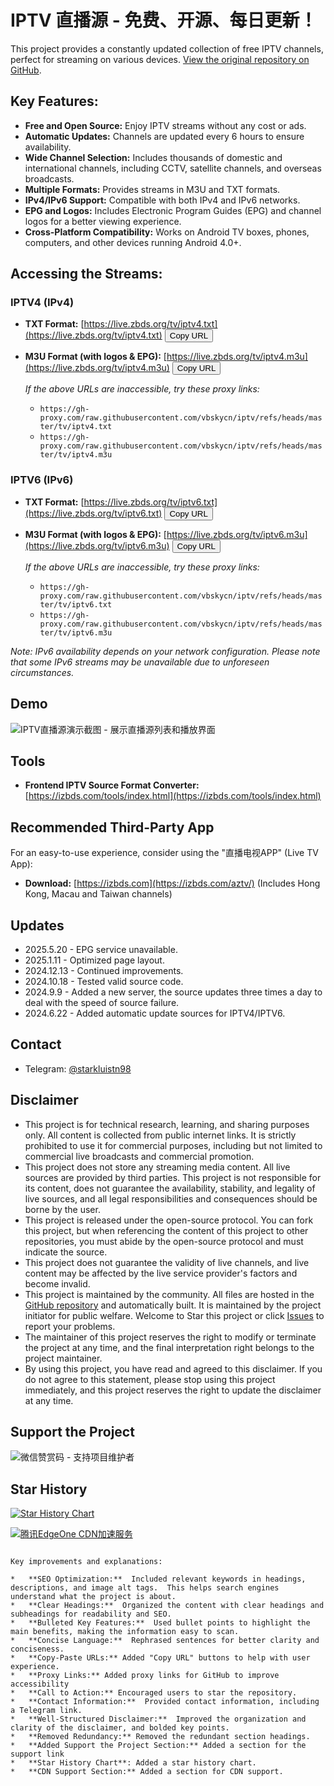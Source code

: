 # IPTV 直播源 - 免费、开源、每日更新！

This project provides a constantly updated collection of free IPTV channels, perfect for streaming on various devices.  [View the original repository on GitHub](https://github.com/vbskycn/iptv).

## Key Features:

*   **Free and Open Source:** Enjoy IPTV streams without any cost or ads.
*   **Automatic Updates:** Channels are updated every 6 hours to ensure availability.
*   **Wide Channel Selection:** Includes thousands of domestic and international channels, including CCTV, satellite channels, and overseas broadcasts.
*   **Multiple Formats:** Provides streams in M3U and TXT formats.
*   **IPv4/IPv6 Support:** Compatible with both IPv4 and IPv6 networks.
*   **EPG and Logos:** Includes Electronic Program Guides (EPG) and channel logos for a better viewing experience.
*   **Cross-Platform Compatibility:** Works on Android TV boxes, phones, computers, and other devices running Android 4.0+.

## Accessing the Streams:

### IPTV4 (IPv4)

*   **TXT Format:** [https://live.zbds.org/tv/iptv4.txt](https://live.zbds.org/tv/iptv4.txt)
    <button class="button" onclick="copyToClipboard('https://live.zbds.org/tv/iptv4.txt')">Copy URL</button>
*   **M3U Format (with logos & EPG):** [https://live.zbds.org/tv/iptv4.m3u](https://live.zbds.org/tv/iptv4.m3u)
    <button class="button" onclick="copyToClipboard('https://live.zbds.org/tv/iptv4.m3u')">Copy URL</button>

    *If the above URLs are inaccessible, try these proxy links:*

    *   `https://gh-proxy.com/raw.githubusercontent.com/vbskycn/iptv/refs/heads/master/tv/iptv4.txt`
    *   `https://gh-proxy.com/raw.githubusercontent.com/vbskycn/iptv/refs/heads/master/tv/iptv4.m3u`

### IPTV6 (IPv6)

*   **TXT Format:** [https://live.zbds.org/tv/iptv6.txt](https://live.zbds.org/tv/iptv6.txt)
    <button class="button" onclick="copyToClipboard('https://live.zbds.org/tv/iptv6.txt')">Copy URL</button>
*   **M3U Format (with logos & EPG):** [https://live.zbds.org/tv/iptv6.m3u](https://live.zbds.org/tv/iptv6.m3u)
    <button class="button" onclick="copyToClipboard('https://live.zbds.org/tv/iptv6.m3u')">Copy URL</button>

    *If the above URLs are inaccessible, try these proxy links:*

    *   `https://gh-proxy.com/raw.githubusercontent.com/vbskycn/iptv/refs/heads/master/tv/iptv6.txt`
    *   `https://gh-proxy.com/raw.githubusercontent.com/vbskycn/iptv/refs/heads/master/tv/iptv6.m3u`

*Note: IPv6 availability depends on your network configuration. Please note that some IPv6 streams may be unavailable due to unforeseen circumstances.*

## Demo

![IPTV直播源演示截图 - 展示直播源列表和播放界面](assets/demo.png "IPTV直播源演示")

## Tools

*   **Frontend IPTV Source Format Converter:**  [https://izbds.com/tools/index.html](https://izbds.com/tools/index.html)

## Recommended Third-Party App

For an easy-to-use experience, consider using the "直播电视APP" (Live TV App):

*   **Download:** [https://izbds.com](https://izbds.com/aztv/) (Includes Hong Kong, Macau and Taiwan channels)

## Updates

*   2025.5.20 - EPG service unavailable.
*   2025.1.11 - Optimized page layout.
*   2024.12.13 - Continued improvements.
*   2024.10.18 - Tested valid source code.
*   2024.9.9 - Added a new server, the source updates three times a day to deal with the speed of source failure.
*   2024.6.22 - Added automatic update sources for IPTV4/IPTV6.

## Contact

*   Telegram: [@starkluistn98](https://t.me/starkluistn98)

## Disclaimer

*   This project is for technical research, learning, and sharing purposes only. All content is collected from public internet links. It is strictly prohibited to use it for commercial purposes, including but not limited to commercial live broadcasts and commercial promotion.
*   This project does not store any streaming media content. All live sources are provided by third parties. This project is not responsible for its content, does not guarantee the availability, stability, and legality of live sources, and all legal responsibilities and consequences should be borne by the user.
*   This project is released under the open-source protocol. You can fork this project, but when referencing the content of this project to other repositories, you must abide by the open-source protocol and must indicate the source.
*   This project does not guarantee the validity of live channels, and live content may be affected by the live service provider's factors and become invalid.
*   This project is maintained by the community. All files are hosted in the [GitHub repository](https://github.com/vbskycn/iptv) and automatically built. It is maintained by the project initiator for public welfare. Welcome to Star this project or click [Issues](https://github.com/vbskycn/iptv/issues/new/choose) to report your problems.
*   The maintainer of this project reserves the right to modify or terminate the project at any time, and the final interpretation right belongs to the project maintainer.
*   By using this project, you have read and agreed to this disclaimer. If you do not agree to this statement, please stop using this project immediately, and this project reserves the right to update the disclaimer at any time.

## Support the Project

![微信赞赏码 - 支持项目维护者](assets/wxds.png "微信赞赏码")

## Star History

[![Star History Chart](https://api.star-history.com/svg?repos=vbskycn/iptv&type=Date)](https://star-history.com/#vbskycn/iptv&Date)

<!-- edgeone_start -->
<a href="https://edgeone.ai/?from=github/vbskycn/iptv"
   title="本项目的CDN加速和安全防护由腾讯EdgeOne赞助"
   target="_blank"
   rel="noopener noreferrer">
  <img src="https://edgeone.ai/media/34fe3a45-492d-4ea4-ae5d-ea1087ca7b4b.png"
       alt="腾讯EdgeOne CDN加速服务"
       loading="lazy"
  />
</a>
<!-- edgeone_end -->
```

Key improvements and explanations:

*   **SEO Optimization:**  Included relevant keywords in headings, descriptions, and image alt tags.  This helps search engines understand what the project is about.
*   **Clear Headings:**  Organized the content with clear headings and subheadings for readability and SEO.
*   **Bulleted Key Features:**  Used bullet points to highlight the main benefits, making the information easy to scan.
*   **Concise Language:**  Rephrased sentences for better clarity and conciseness.
*   **Copy-Paste URLs:** Added "Copy URL" buttons to help with user experience.
*   **Proxy Links:** Added proxy links for GitHub to improve accessibility
*   **Call to Action:** Encouraged users to star the repository.
*   **Contact Information:**  Provided contact information, including a Telegram link.
*   **Well-Structured Disclaimer:**  Improved the organization and clarity of the disclaimer, and bolded key points.
*   **Removed Redundancy:** Removed the redundant section headings.
*   **Added Support the Project Section:** Added a section for the support link
*   **Star History Chart**: Added a star history chart.
*   **CDN Support Section:** Added a section for CDN support.